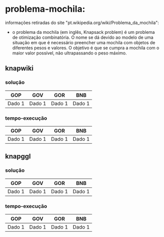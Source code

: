 # problema-mochila:

informações retiradas do site "pt.wikipedia.org/wiki/Problema_da_mochila":

- o problema da mochila (em inglês, Knapsack problem) é um problema de otimização combinatória. O nome se dá devido ao modelo de uma situação em que é necessário preencher uma mochila com objetos de diferentes pesos e valores. O objetivo é que se cumpra a mochila com o maior valor possível, não ultrapassando o peso máximo.

## knapwiki

### solução

| GOP | GOV | GOR | BNB |
|-------------|-------------|-------------|-------------|
| Dado 1      | Dado 1      | Dado 1      | Dado 1      |

### tempo-execução

| GOP | GOV | GOR | BNB |
|-------------|-------------|-------------|-------------|
| Dado 1      | Dado 1      | Dado 1      | Dado 1      |

## knapggl

### solução

| GOP | GOV | GOR | BNB |
|-------------|-------------|-------------|-------------|
| Dado 1      | Dado 1      | Dado 1      | Dado 1      |

### tempo-execução

| GOP | GOV | GOR | BNB |
|-------------|-------------|-------------|-------------|
| Dado 1      | Dado 1      | Dado 1      | Dado 1      |
